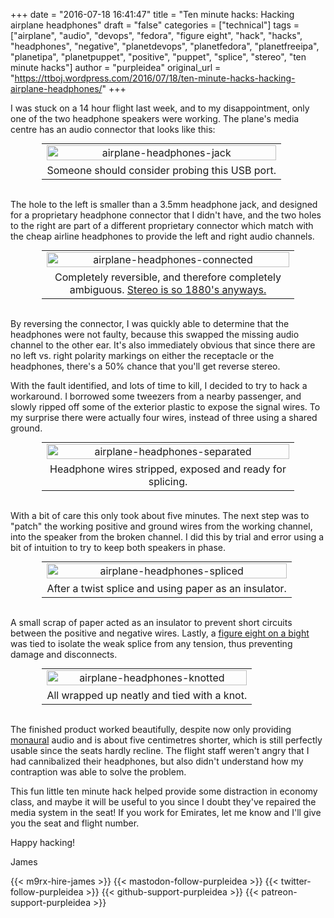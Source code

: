 +++
date = "2016-07-18 16:41:47"
title = "Ten minute hacks: Hacking airplane headphones"
draft = "false"
categories = ["technical"]
tags = ["airplane", "audio", "devops", "fedora", "figure eight", "hack", "hacks", "headphones", "negative", "planetdevops", "planetfedora", "planetfreeipa", "planetipa", "planetpuppet", "positive", "puppet", "splice", "stereo", "ten minute hacks"]
author = "purpleidea"
original_url = "https://ttboj.wordpress.com/2016/07/18/ten-minute-hacks-hacking-airplane-headphones/"
+++

I was stuck on a 14 hour flight last week, and to my disappointment, only one of the two headphone speakers were working. The plane's media centre has an audio connector that looks like this:

<table style="text-align:center; width:80%; margin:0 auto;"><tr><td><a href="airplane-headphones-jack.jpg"><img class="wp-image-1856 size-large" src="airplane-headphones-jack.jpg" alt="airplane-headphones-jack" width="100%" height="100%" /></a></td></tr><tr><td> Someone should consider probing this USB port.</td></tr></table></br />

The hole to the left is smaller than a 3.5mm headphone jack, and designed for a proprietary headphone connector that I didn't have, and the two holes to the right are part of a different proprietary connector which match with the cheap airline headphones to provide the left and right audio channels.

<table style="text-align:center; width:80%; margin:0 auto;"><tr><td><a href="airplane-headphones-connected.jpg"><img class="wp-image-1855 size-large" src="airplane-headphones-connected.jpg" alt="airplane-headphones-connected" width="100%" height="100%" /></a></td></tr><tr><td> Completely reversible, and therefore completely ambiguous. <a href="https://en.wikipedia.org/wiki/Stereophonic_sound#History">Stereo is so 1880's anyways.</a></td></tr></table></br />

By reversing the connector, I was quickly able to determine that the headphones were not faulty, because this swapped the missing audio channel to the other ear. It's also immediately obvious that since there are no left vs. right polarity markings on either the receptacle or the headphones, there's a 50% chance that you'll get reverse stereo.

With the fault identified, and lots of time to kill, I decided to try to hack a workaround. I borrowed some tweezers from a nearby passenger, and slowly ripped off some of the exterior plastic to expose the signal wires. To my surprise there were actually four wires, instead of three using a shared ground.

<table style="text-align:center; width:80%; margin:0 auto;"><tr><td><a href="airplane-headphones-separated.jpg"><img class="wp-image-1852 size-large" src="airplane-headphones-separated.jpg" alt="airplane-headphones-separated" width="100%" height="100%" /></a></td></tr><tr><td> Headphone wires stripped, exposed and ready for splicing.</td></tr></table></br />

With a bit of care this only took about five minutes. The next step was to "patch" the working positive and ground wires from the working channel, into the speaker from the broken channel. I did this by trial and error using a bit of intuition to try to keep both speakers in phase.

<table style="text-align:center; width:80%; margin:0 auto;"><tr><td><a href="airplane-headphones-spliced.jpg"><img class="wp-image-1854 size-large" src="airplane-headphones-spliced.jpg" alt="airplane-headphones-spliced" width="100%" height="100%" /></a></td></tr><tr><td> After a twist splice and using paper as an insulator.</td></tr></table></br />

A small scrap of paper acted as an insulator to prevent short circuits between the positive and negative wires. Lastly, a <a href="https://en.wikipedia.org/wiki/Figure-eight_loop">figure eight on a bight</a> was tied to isolate the weak splice from any tension, thus preventing damage and disconnects.

<table style="text-align:center; width:80%; margin:0 auto;"><tr><td><a href="airplane-headphones-knotted.jpg"><img class="wp-image-1853 size-large" src="airplane-headphones-knotted.jpg" alt="airplane-headphones-knotted" width="100%" height="100%" /></a></td></tr><tr><td> All wrapped up neatly and tied with a knot.</td></tr></table></br />

The finished product worked beautifully, despite now only providing <a href="https://en.wikipedia.org/wiki/Monaural">monaural</a> audio and is about five centimetres shorter, which is still perfectly usable since the seats hardly recline. The flight staff weren't angry that I had cannibalized their headphones, but also didn't understand how my contraption was able to solve the problem.

This fun little ten minute hack helped provide some distraction in economy class, and maybe it will be useful to you since I doubt they've repaired the media system in the seat! If you work for Emirates, let me know and I'll give you the seat and flight number.

Happy hacking!

James

{{< m9rx-hire-james >}}
{{< mastodon-follow-purpleidea >}}
{{< twitter-follow-purpleidea >}}
{{< github-support-purpleidea >}}
{{< patreon-support-purpleidea >}}
